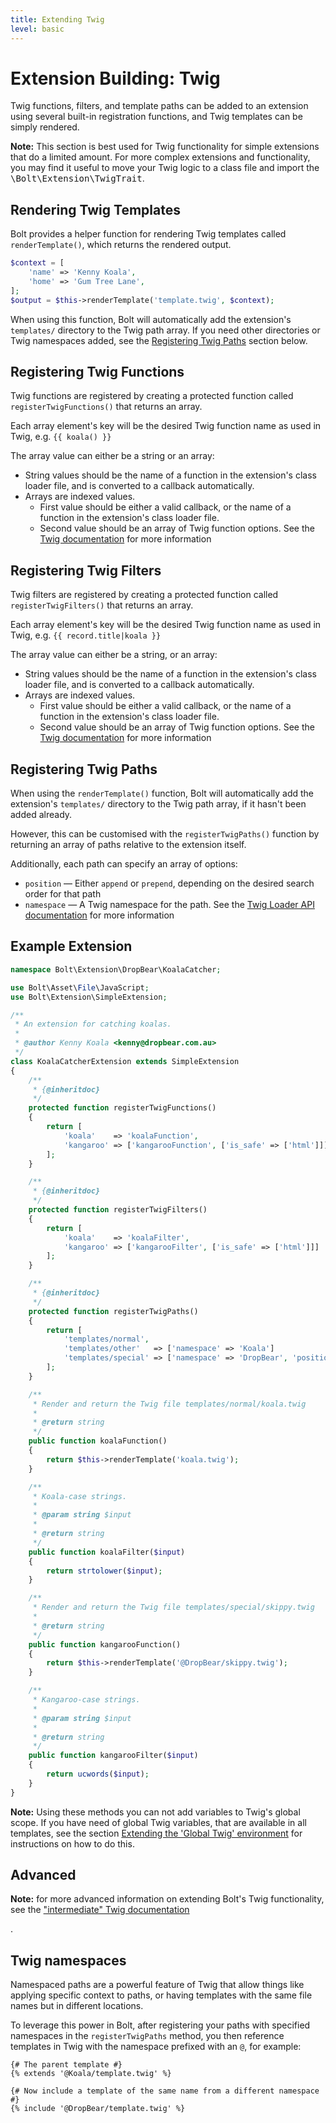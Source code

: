 ```yaml
---
title: Extending Twig
level: basic
---
```

Extension Building: Twig
========================

Twig functions, filters, and template paths can be added to an extension using
several built-in registration functions, and Twig templates can be simply
rendered.

<p class="note"><strong>Note:</strong> This section is best used for Twig
functionality for simple extensions that do a limited amount. For more complex
extensions and functionality, you may find it useful to move your Twig logic to
a class file and import the <tt>\Bolt\Extension\TwigTrait</tt>. </p>


Rendering Twig Templates
------------------------

Bolt provides a helper function for rendering Twig templates called `renderTemplate()`,
which returns the rendered output.

```php
$context = [
    'name' => 'Kenny Koala',
    'home' => 'Gum Tree Lane',
];
$output = $this->renderTemplate('template.twig', $context);
```

When using this function, Bolt will automatically add the extension's `templates/`
directory to the Twig path array. If you need other directories or Twig
namespaces added, see the [Registering Twig Paths](#registering-twig-paths)
section below.


Registering Twig Functions
--------------------------

Twig functions are registered by creating a protected function called
`registerTwigFunctions()` that returns an array.

Each array element's key will be the desired Twig function name as used in Twig,
e.g. `{{ koala() }}`

The array value can either be a string or an array:

* String values should be the name of a function in the extension's class loader
  file, and is converted to a callback automatically.
* Arrays are indexed values.
  * First value should be either a valid callback, or the name of a function
    in the extension's class loader file.
  * Second value should be an array of Twig function options. See the
    [Twig documentation](http://twig.sensiolabs.org/doc/advanced.html) for more
    information


Registering Twig Filters
------------------------

Twig filters are registered by creating a protected function called
`registerTwigFilters()` that returns an array.

Each array element's key will be the desired Twig function name as used in Twig,
e.g. `{{ record.title|koala }}`

The array value can either be a string, or an array:

* String values should be the name of a function in the extension's class loader
  file, and is converted to a callback automatically.
* Arrays are indexed values.
  * First value should be either a valid callback, or the name of a function
    in the extension's class loader file.
  * Second value should be an array of Twig function options. See the
    [Twig documentation](http://twig.sensiolabs.org/doc/advanced.html) for more
    information


Registering Twig Paths
----------------------

When using the `renderTemplate()` function, Bolt will automatically add the
extension's `templates/` directory to the Twig path array, if it hasn't been
added already.

However, this can be customised with the `registerTwigPaths()` function by
returning an array of paths relative to the extension itself.

Additionally, each path can specify an array of options:
* `position` — Either `append` or `prepend`, depending on the desired search
  order for that path
* `namespace` — A Twig namespace for the path. See the [Twig Loader API documentation][namespace]
  for more information

Example Extension
-----------------

```php
namespace Bolt\Extension\DropBear\KoalaCatcher;

use Bolt\Asset\File\JavaScript;
use Bolt\Extension\SimpleExtension;

/**
 * An extension for catching koalas.
 *
 * @author Kenny Koala <kenny@dropbear.com.au>
 */
class KoalaCatcherExtension extends SimpleExtension
{
    /**
     * {@inheritdoc}
     */
    protected function registerTwigFunctions()
    {
        return [
            'koala'    => 'koalaFunction',
            'kangaroo' => ['kangarooFunction', ['is_safe' => ['html']]]
        ];
    }

    /**
     * {@inheritdoc}
     */
    protected function registerTwigFilters()
    {
        return [
            'koala'    => 'koalaFilter',
            'kangaroo' => ['kangarooFilter', ['is_safe' => ['html']]]
        ];
    }

    /**
     * {@inheritdoc}
     */
    protected function registerTwigPaths()
    {
        return [
            'templates/normal',
            'templates/other'   => ['namespace' => 'Koala']
            'templates/special' => ['namespace' => 'DropBear', 'position' => 'prepend']
        ];
    }

    /**
     * Render and return the Twig file templates/normal/koala.twig
     *
     * @return string
     */
    public function koalaFunction()
    {
        return $this->renderTemplate('koala.twig');
    }

    /**
     * Koala-case strings.
     *
     * @param string $input
     *
     * @return string
     */
    public function koalaFilter($input)
    {
        return strtolower($input);
    }

    /**
     * Render and return the Twig file templates/special/skippy.twig
     *
     * @return string
     */
    public function kangarooFunction()
    {
        return $this->renderTemplate('@DropBear/skippy.twig');
    }

    /**
     * Kangaroo-case strings.
     *
     * @param string $input
     *
     * @return string
     */
    public function kangarooFilter($input)
    {
        return ucwords($input);
    }
}
```

<p class="note"><strong>Note:</strong> Using these methods you can not add
variables to Twig's global scope. If you have need of global Twig variables,
that are available in all templates, see the section
<a href="../intermediate/service-providers#extending-the-global-twig-environment">
Extending the 'Global Twig' environment</a> for instructions on
how to do this. </p>


Advanced
--------

<p class="note"><strong>Note:</strong> for more advanced information on
extending Bolt's Twig functionality, see the <a href="../intermediate/twig-runtimes">
"intermediate" Twig documentation</a></p>.


Twig namespaces
---------------

Namespaced paths are a powerful feature of Twig that allow things like applying
specific context to paths, or having templates with the same file names but in
different locations.

To leverage this power in Bolt, after registering your paths with specified
namespaces in the `registerTwigPaths` method, you then reference templates in
Twig with the namespace prefixed with an `@`, for example:

```
{# The parent template #}
{% extends '@Koala/template.twig' %}

{# Now include a template of the same name from a different namespace #}
{% include '@DropBear/template.twig' %}
```


[namespace]: https://twig.symfony.com/doc/1.x/api.html#loaders

